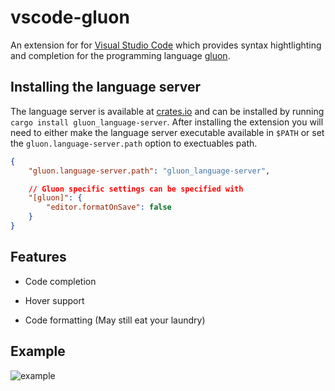 # vscode-gluon

An extension for for [Visual Studio Code][] which provides syntax hightlighting and completion for the programming language [gluon][].

## Installing the language server

The language server is available at [crates.io][] and can be installed by running `cargo install gluon_language-server`. After installing the extension you will need to either make the language server executable available in `$PATH` or set the `gluon.language-server.path` option to exectuables path. 

```json
{
    "gluon.language-server.path": "gluon_language-server",

    // Gluon specific settings can be specified with
    "[gluon]": {
        "editor.formatOnSave": false
    }
}
```

## Features

* Code completion

* Hover support

* Code formatting (May still eat your laundry)


## Example

![example](http://i.imgur.com/44bH0ww.gif)

[Visual Studio Code]:https://code.visualstudio.com/
[gluon]:https://github.com/gluon-lang/gluon
[crates.io]:https://crates.io/
